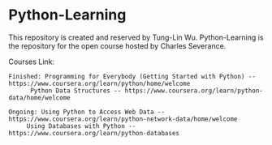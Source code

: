 # Python-Learning
This repository is created and reserved by Tung-Lin Wu.
Python-Learning is the repository for the open course hosted by Charles Severance.

Courses Link:
	
	Finished: Programming for Everybody (Getting Started with Python) -- https://www.coursera.org/learn/python/home/welcome
		  Python Data Structures -- https://www.coursera.org/learn/python-data/home/welcome

	Ongoing: Using Python to Access Web Data -- https://www.coursera.org/learn/python-network-data/home/welcome
		 Using Databases with Python -- https://www.coursera.org/learn/python-databases

